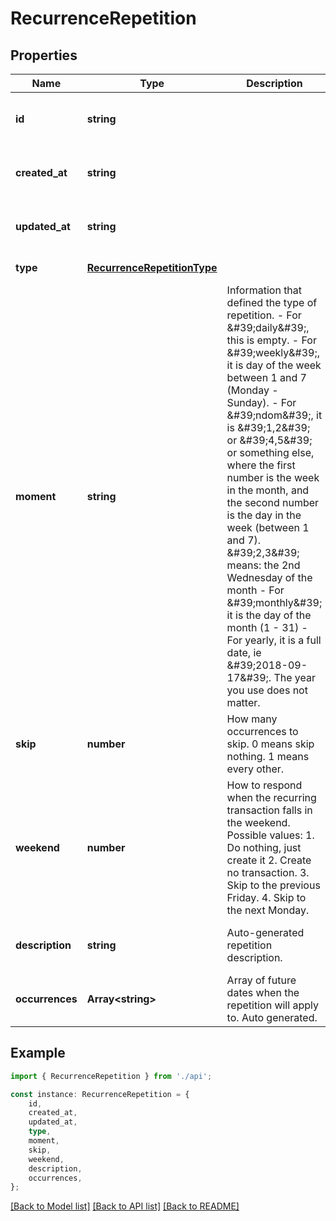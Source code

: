 # RecurrenceRepetition


## Properties

Name | Type | Description | Notes
------------ | ------------- | ------------- | -------------
**id** | **string** |  | [optional] [readonly] [default to undefined]
**created_at** | **string** |  | [optional] [readonly] [default to undefined]
**updated_at** | **string** |  | [optional] [readonly] [default to undefined]
**type** | [**RecurrenceRepetitionType**](RecurrenceRepetitionType.md) |  | [default to undefined]
**moment** | **string** | Information that defined the type of repetition. - For \&#39;daily\&#39;, this is empty. - For \&#39;weekly\&#39;, it is day of the week between 1 and 7 (Monday - Sunday). - For \&#39;ndom\&#39;, it is \&#39;1,2\&#39; or \&#39;4,5\&#39; or something else, where the first number is the week in the month, and the second number is the day in the week (between 1 and 7). \&#39;2,3\&#39; means: the 2nd Wednesday of the month - For \&#39;monthly\&#39; it is the day of the month (1 - 31) - For yearly, it is a full date, ie \&#39;2018-09-17\&#39;. The year you use does not matter.  | [default to undefined]
**skip** | **number** | How many occurrences to skip. 0 means skip nothing. 1 means every other. | [optional] [default to undefined]
**weekend** | **number** | How to respond when the recurring transaction falls in the weekend. Possible values: 1. Do nothing, just create it 2. Create no transaction. 3. Skip to the previous Friday. 4. Skip to the next Monday.  | [optional] [default to undefined]
**description** | **string** | Auto-generated repetition description. | [optional] [readonly] [default to undefined]
**occurrences** | **Array&lt;string&gt;** | Array of future dates when the repetition will apply to. Auto generated. | [optional] [readonly] [default to undefined]

## Example

```typescript
import { RecurrenceRepetition } from './api';

const instance: RecurrenceRepetition = {
    id,
    created_at,
    updated_at,
    type,
    moment,
    skip,
    weekend,
    description,
    occurrences,
};
```

[[Back to Model list]](../README.md#documentation-for-models) [[Back to API list]](../README.md#documentation-for-api-endpoints) [[Back to README]](../README.md)
